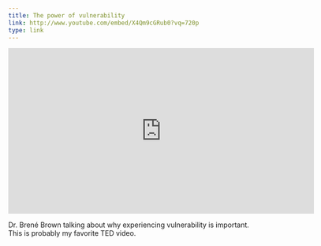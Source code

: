 ```yaml
---
title: The power of vulnerability
link: http://www.youtube.com/embed/X4Qm9cGRub0?vq=720p
type: link
---
```


<iframe width="620" height="336" src="http://www.youtube.com/embed/X4Qm9cGRub0?vq=720p" frameborder="0" allowfullscreen></iframe>

Dr. Brené Brown talking about why experiencing vulnerability is important.
This is probably my favorite TED video.